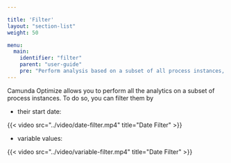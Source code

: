 ```yaml
---

title: 'Filter'
layout: "section-list"
weight: 50

menu:
  main:
    identifier: "filter"
    parent: "user-guide"
    pre: "Perform analysis based on a subset of all process instances, i.e., by variable value or start date"
---
```


Camunda Optimize allows you to perform all the analytics on a subset of process instances. To do so, you can filter them by 

* their start date:

{{< video src="../video/date-filter.mp4" title="Date Filter" >}}

* variable values: 

{{< video src="../video/variable-filter.mp4" title="Date Filter" >}}
